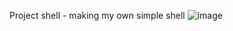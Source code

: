 Project shell - making my own simple shell
![image](https://user-images.githubusercontent.com/118157498/218890210-005dd403-6f78-4526-9f54-85ff98c2045e.png)
